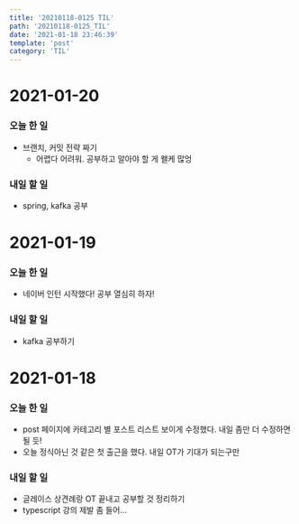 ```yaml
---
title: '20210118-0125 TIL'
path: '20210118-0125_TIL'
date: '2021-01-18 23:46:39'
template: 'post'
category: 'TIL'
---
```


# 2021-01-20
### 오늘 한 일
* 브랜치, 커밋 전략 짜기
    * 어렵다 어려워. 공부하고 알아야 할 게 왤케 많엉

### 내일 할 일
* spring, kafka 공부

# 2021-01-19
### 오늘 한 일
* 네이버 인턴 시작했다! 공부 열심히 하자!

### 내일 할 일
* kafka 공부하기

# 2021-01-18
### 오늘 한 일
* post 페이지에 카테고리 별 포스트 리스트 보이게 수정했다. 내일 좀만 더 수정하면 될 듯!
* 오늘 정식아닌 것 같은 첫 출근을 했다. 내일 OT가 기대가 되는구만

### 내일 할 일
* 글레이스 상견례랑 OT 끝내고 공부할 것 정리하기
* typescript 강의 제발 좀 들어...
